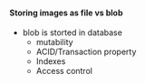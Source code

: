 #### Storing images as file vs blob
- blob is storted in database
  - mutability
  - ACID/Transaction property
  - Indexes
  - Access control
 
